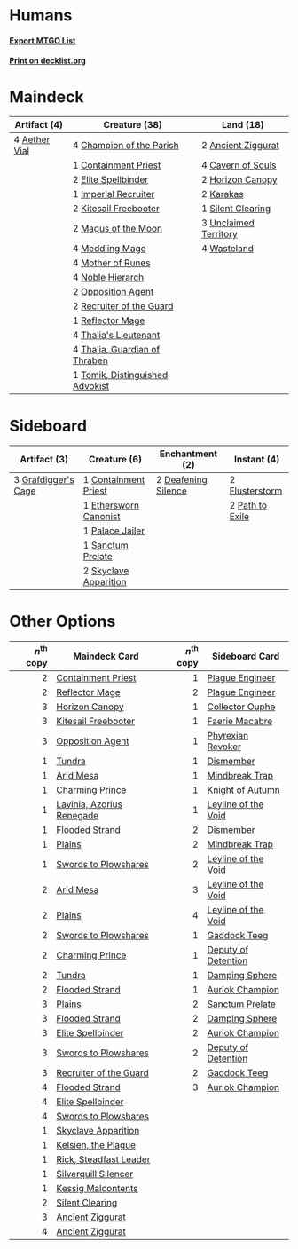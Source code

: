 # Humans

#### [Export MTGO List](../collection/Humans/Humans.txt)
#### [Print on decklist.org](http://decklist.org/?deckmain=4%09Aether%20Vial%0A2%09Ancient%20Ziggurat%0A4%09Cavern%20of%20Souls%0A4%09Champion%20of%20the%20Parish%0A1%09Containment%20Priest%0A2%09Elite%20Spellbinder%0A2%09Horizon%20Canopy%0A1%09Imperial%20Recruiter%0A2%09Karakas%0A2%09Kitesail%20Freebooter%0A2%09Magus%20of%20the%20Moon%0A4%09Meddling%20Mage%0A4%09Mother%20of%20Runes%0A4%09Noble%20Hierarch%0A2%09Opposition%20Agent%0A2%09Recruiter%20of%20the%20Guard%0A1%09Reflector%20Mage%0A1%09Silent%20Clearing%0A4%09Thalia's%20Lieutenant%0A4%09Thalia,%20Guardian%20of%20Thraben%0A1%09Tomik,%20Distinguished%20Advokist%0A3%09Unclaimed%20Territory%0A4%09Wasteland&deckside=1%09Containment%20Priest%0A2%09Deafening%20Silence%0A1%09Ethersworn%20Canonist%0A2%09Flusterstorm%0A3%09Grafdigger's%20Cage%0A1%09Palace%20Jailer%0A2%09Path%20to%20Exile%0A1%09Sanctum%20Prelate%0A2%09Skyclave%20Apparition)
# Maindeck

|                                     Artifact (4)                                      |                                              Creature (38)                                               |                                           Land (18)                                            |
|---------------------------------------------------------------------------------------|----------------------------------------------------------------------------------------------------------|------------------------------------------------------------------------------------------------|
|4 [Aether Vial](http://gatherer.wizards.com/Pages/Card/Details.aspx?multiverseid=48146)|4 [Champion of the Parish](http://gatherer.wizards.com/Pages/Card/Details.aspx?multiverseid=409580)       |2 [Ancient Ziggurat](http://gatherer.wizards.com/Pages/Card/Details.aspx?multiverseid=189271)   |
|                                                                                       |1 [Containment Priest](http://gatherer.wizards.com/Pages/Card/Details.aspx?multiverseid=389470)           |4 [Cavern of Souls](http://gatherer.wizards.com/Pages/Card/Details.aspx?multiverseid=278058)    |
|                                                                                       |2 [Elite Spellbinder](http://gatherer.wizards.com/Pages/Card/Details.aspx?multiverseid=513494)            |2 [Horizon Canopy](http://gatherer.wizards.com/Pages/Card/Details.aspx?multiverseid=409571)     |
|                                                                                       |1 [Imperial Recruiter](http://gatherer.wizards.com/Pages/Card/Details.aspx?multiverseid=442125)           |2 [Karakas](http://gatherer.wizards.com/Pages/Card/Details.aspx?multiverseid=413782)            |
|                                                                                       |2 [Kitesail Freebooter](http://gatherer.wizards.com/Pages/Card/Details.aspx?multiverseid=435264)          |1 [Silent Clearing](http://gatherer.wizards.com/Pages/Card/Details.aspx?multiverseid=464195)    |
|                                                                                       |2 [Magus of the Moon](http://gatherer.wizards.com/Pages/Card/Details.aspx?multiverseid=136152)            |3 [Unclaimed Territory](http://gatherer.wizards.com/Pages/Card/Details.aspx?multiverseid=435419)|
|                                                                                       |4 [Meddling Mage](http://gatherer.wizards.com/Pages/Card/Details.aspx?multiverseid=179547)                |4 [Wasteland](http://gatherer.wizards.com/Pages/Card/Details.aspx?multiverseid=413790)          |
|                                                                                       |4 [Mother of Runes](http://gatherer.wizards.com/Pages/Card/Details.aspx?multiverseid=430236)              |                                                                                                |
|                                                                                       |4 [Noble Hierarch](http://gatherer.wizards.com/Pages/Card/Details.aspx?multiverseid=179434)               |                                                                                                |
|                                                                                       |2 [Opposition Agent](http://gatherer.wizards.com/Pages/Card/Details.aspx?multiverseid=497661)             |                                                                                                |
|                                                                                       |2 [Recruiter of the Guard](http://gatherer.wizards.com/Pages/Card/Details.aspx?multiverseid=416779)       |                                                                                                |
|                                                                                       |1 [Reflector Mage](http://gatherer.wizards.com/Pages/Card/Details.aspx?multiverseid=407667)               |                                                                                                |
|                                                                                       |4 [Thalia's Lieutenant](http://gatherer.wizards.com/Pages/Card/Details.aspx?multiverseid=409783)          |                                                                                                |
|                                                                                       |4 [Thalia, Guardian of Thraben](http://gatherer.wizards.com/Pages/Card/Details.aspx?multiverseid=442025)  |                                                                                                |
|                                                                                       |1 [Tomik, Distinguished Advokist](http://gatherer.wizards.com/Pages/Card/Details.aspx?multiverseid=460961)|                                                                                                |


# Sideboard

|                                         Artifact (3)                                         |                                          Creature (6)                                          |                                       Enchantment (2)                                        |                                       Instant (4)                                        |
|----------------------------------------------------------------------------------------------|------------------------------------------------------------------------------------------------|----------------------------------------------------------------------------------------------|------------------------------------------------------------------------------------------|
|3 [Grafdigger's Cage](http://gatherer.wizards.com/Pages/Card/Details.aspx?multiverseid=278452)|1 [Containment Priest](http://gatherer.wizards.com/Pages/Card/Details.aspx?multiverseid=389470) |2 [Deafening Silence](http://gatherer.wizards.com/Pages/Card/Details.aspx?multiverseid=472972)|2 [Flusterstorm](http://gatherer.wizards.com/Pages/Card/Details.aspx?multiverseid=228255) |
|                                                                                              |1 [Ethersworn Canonist](http://gatherer.wizards.com/Pages/Card/Details.aspx?multiverseid=174931)|                                                                                              |2 [Path to Exile](http://gatherer.wizards.com/Pages/Card/Details.aspx?multiverseid=220511)|
|                                                                                              |1 [Palace Jailer](http://gatherer.wizards.com/Pages/Card/Details.aspx?multiverseid=416775)      |                                                                                              |                                                                                          |
|                                                                                              |1 [Sanctum Prelate](http://gatherer.wizards.com/Pages/Card/Details.aspx?multiverseid=416780)    |                                                                                              |                                                                                          |
|                                                                                              |2 [Skyclave Apparition](http://gatherer.wizards.com/Pages/Card/Details.aspx?multiverseid=495603)|                                                                                              |                                                                                          |


# Other Options

|*n*<sup>th</sup> copy|                                           Maindeck Card                                            |*n*<sup>th</sup> copy|                                        Sideboard Card                                        |
|--------------------:|----------------------------------------------------------------------------------------------------|--------------------:|----------------------------------------------------------------------------------------------|
|                    2|[Containment Priest](http://gatherer.wizards.com/Pages/Card/Details.aspx?multiverseid=389470)       |                    1|[Plague Engineer](http://gatherer.wizards.com/Pages/Card/Details.aspx?multiverseid=464049)    |
|                    2|[Reflector Mage](http://gatherer.wizards.com/Pages/Card/Details.aspx?multiverseid=407667)           |                    2|[Plague Engineer](http://gatherer.wizards.com/Pages/Card/Details.aspx?multiverseid=464049)    |
|                    3|[Horizon Canopy](http://gatherer.wizards.com/Pages/Card/Details.aspx?multiverseid=409571)           |                    1|[Collector Ouphe](http://gatherer.wizards.com/Pages/Card/Details.aspx?multiverseid=464107)    |
|                    3|[Kitesail Freebooter](http://gatherer.wizards.com/Pages/Card/Details.aspx?multiverseid=435264)      |                    1|[Faerie Macabre](http://gatherer.wizards.com/Pages/Card/Details.aspx?multiverseid=201822)     |
|                    3|[Opposition Agent](http://gatherer.wizards.com/Pages/Card/Details.aspx?multiverseid=497661)         |                    1|[Phyrexian Revoker](http://gatherer.wizards.com/Pages/Card/Details.aspx?multiverseid=383343)  |
|                    1|[Tundra](http://gatherer.wizards.com/Pages/Card/Details.aspx?multiverseid=885)                      |                    1|[Dismember](http://gatherer.wizards.com/Pages/Card/Details.aspx?multiverseid=382182)          |
|                    1|[Arid Mesa](http://gatherer.wizards.com/Pages/Card/Details.aspx?multiverseid=405092)                |                    1|[Mindbreak Trap](http://gatherer.wizards.com/Pages/Card/Details.aspx?multiverseid=197532)     |
|                    1|[Charming Prince](http://gatherer.wizards.com/Pages/Card/Details.aspx?multiverseid=472970)          |                    1|[Knight of Autumn](http://gatherer.wizards.com/Pages/Card/Details.aspx?multiverseid=452933)   |
|                    1|[Lavinia, Azorius Renegade](http://gatherer.wizards.com/Pages/Card/Details.aspx?multiverseid=457333)|                    1|[Leyline of the Void](http://gatherer.wizards.com/Pages/Card/Details.aspx?multiverseid=107682)|
|                    1|[Flooded Strand](http://gatherer.wizards.com/Pages/Card/Details.aspx?multiverseid=405098)           |                    2|[Dismember](http://gatherer.wizards.com/Pages/Card/Details.aspx?multiverseid=382182)          |
|                    1|[Plains](http://gatherer.wizards.com/Pages/Card/Details.aspx?multiverseid=439856)                   |                    2|[Mindbreak Trap](http://gatherer.wizards.com/Pages/Card/Details.aspx?multiverseid=197532)     |
|                    1|[Swords to Plowshares](http://gatherer.wizards.com/Pages/Card/Details.aspx?multiverseid=869)        |                    2|[Leyline of the Void](http://gatherer.wizards.com/Pages/Card/Details.aspx?multiverseid=107682)|
|                    2|[Arid Mesa](http://gatherer.wizards.com/Pages/Card/Details.aspx?multiverseid=405092)                |                    3|[Leyline of the Void](http://gatherer.wizards.com/Pages/Card/Details.aspx?multiverseid=107682)|
|                    2|[Plains](http://gatherer.wizards.com/Pages/Card/Details.aspx?multiverseid=439856)                   |                    4|[Leyline of the Void](http://gatherer.wizards.com/Pages/Card/Details.aspx?multiverseid=107682)|
|                    2|[Swords to Plowshares](http://gatherer.wizards.com/Pages/Card/Details.aspx?multiverseid=869)        |                    1|[Gaddock Teeg](http://gatherer.wizards.com/Pages/Card/Details.aspx?multiverseid=140188)       |
|                    2|[Charming Prince](http://gatherer.wizards.com/Pages/Card/Details.aspx?multiverseid=472970)          |                    1|[Deputy of Detention](http://gatherer.wizards.com/Pages/Card/Details.aspx?multiverseid=457309)|
|                    2|[Tundra](http://gatherer.wizards.com/Pages/Card/Details.aspx?multiverseid=885)                      |                    1|[Damping Sphere](http://gatherer.wizards.com/Pages/Card/Details.aspx?multiverseid=443101)     |
|                    2|[Flooded Strand](http://gatherer.wizards.com/Pages/Card/Details.aspx?multiverseid=405098)           |                    1|[Auriok Champion](http://gatherer.wizards.com/Pages/Card/Details.aspx?multiverseid=72921)     |
|                    3|[Plains](http://gatherer.wizards.com/Pages/Card/Details.aspx?multiverseid=439856)                   |                    2|[Sanctum Prelate](http://gatherer.wizards.com/Pages/Card/Details.aspx?multiverseid=416780)    |
|                    3|[Flooded Strand](http://gatherer.wizards.com/Pages/Card/Details.aspx?multiverseid=405098)           |                    2|[Damping Sphere](http://gatherer.wizards.com/Pages/Card/Details.aspx?multiverseid=443101)     |
|                    3|[Elite Spellbinder](http://gatherer.wizards.com/Pages/Card/Details.aspx?multiverseid=513494)        |                    2|[Auriok Champion](http://gatherer.wizards.com/Pages/Card/Details.aspx?multiverseid=72921)     |
|                    3|[Swords to Plowshares](http://gatherer.wizards.com/Pages/Card/Details.aspx?multiverseid=869)        |                    2|[Deputy of Detention](http://gatherer.wizards.com/Pages/Card/Details.aspx?multiverseid=457309)|
|                    3|[Recruiter of the Guard](http://gatherer.wizards.com/Pages/Card/Details.aspx?multiverseid=416779)   |                    2|[Gaddock Teeg](http://gatherer.wizards.com/Pages/Card/Details.aspx?multiverseid=140188)       |
|                    4|[Flooded Strand](http://gatherer.wizards.com/Pages/Card/Details.aspx?multiverseid=405098)           |                    3|[Auriok Champion](http://gatherer.wizards.com/Pages/Card/Details.aspx?multiverseid=72921)     |
|                    4|[Elite Spellbinder](http://gatherer.wizards.com/Pages/Card/Details.aspx?multiverseid=513494)        |                     |                                                                                              |
|                    4|[Swords to Plowshares](http://gatherer.wizards.com/Pages/Card/Details.aspx?multiverseid=869)        |                     |                                                                                              |
|                    1|[Skyclave Apparition](http://gatherer.wizards.com/Pages/Card/Details.aspx?multiverseid=495603)      |                     |                                                                                              |
|                    1|[Kelsien, the Plague](http://gatherer.wizards.com/Pages/Card/Details.aspx?multiverseid=484718)      |                     |                                                                                              |
|                    1|[Rick, Steadfast Leader](http://gatherer.wizards.com/Pages/Card/Details.aspx?multiverseid=497505)   |                     |                                                                                              |
|                    1|[Silverquill Silencer](http://gatherer.wizards.com/Pages/Card/Details.aspx?multiverseid=513726)     |                     |                                                                                              |
|                    1|[Kessig Malcontents](http://gatherer.wizards.com/Pages/Card/Details.aspx?multiverseid=240114)       |                     |                                                                                              |
|                    2|[Silent Clearing](http://gatherer.wizards.com/Pages/Card/Details.aspx?multiverseid=464195)          |                     |                                                                                              |
|                    3|[Ancient Ziggurat](http://gatherer.wizards.com/Pages/Card/Details.aspx?multiverseid=189271)         |                     |                                                                                              |
|                    4|[Ancient Ziggurat](http://gatherer.wizards.com/Pages/Card/Details.aspx?multiverseid=189271)         |                     |                                                                                              |

